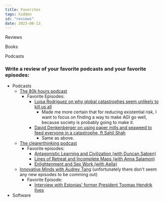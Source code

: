 ```yaml
---
title: Favorites
tags: hidden
id: "reviews"
date: 2023-08-13
---
```


Reviews 

Books

Podcasts

### Write a review of your favorite podcasts and your favorite episodes:


-   Podcasts
    -   [The 80k hours podcast](https://80000hours.org/podcast/)
        -   Favorite Episodes:
            -   [Luisa Rodriguez on why global catastrophes seem
                unlikely to kill us
                all](https://80000hours.org/podcast/episodes/luisa-rodriguez-why-global-catastrophes-seem-unlikely-to-kill-us-all/)
                -   Made me more certain that for reducing existential
                    risk, I want to focus on finding a way to make AGI
                    go well, because society is probably going to make
                    it.
            -   [David Denkenberger on using paper mills and seaweed to
                feed everyone in a catastrophe, ft Sahil
                Shah](https://80000hours.org/podcast/episodes/david-denkenberger-sahil-shah-using-paper-mills-and-seaweed-in-catastrophes/)
                -   Same as above.
    -   [The clearerthinking
        podcast](https://podcast.clearerthinking.org/)
        -   Favorite episodes:
            -   [Antagonistic Learning and Civilization (with Duncan
                Sabien)](https://podcast.clearerthinking.org/episode/021/duncan-sabien-antagonistic-learning-and-civilization/)
            -   [Lines of Retreat and Incomplete Maps (with Anna
                Salamon)](https://podcast.clearerthinking.org/episode/005/anna-salamon-lines-of-retreat-and-incomplete-maps/)
            -   [Enlightenment and Sex Work (with
                Aella)](https://podcast.clearerthinking.org/episode/017/aella-enlightenment-and-sex-work/)
    -   [Innovative Minds with Audrey
        Tang](https://www.youtube.com/playlist?list=PLuWDtoKIa7WJGiw4SNeNDPlQa-FbwIgds)
        (unfortunately there don't seem any new episodes to be comming
        out)
        -   Favorite Episode:
            -   [Interview with Estonias' former President Toomas
                Hendrik
                Ilves](https://www.youtube.com/watch?v=bWw_NDlk2uw&list=PLuWDtoKIa7WJGiw4SNeNDPlQa-FbwIgds&index=6&pp=iAQB)
-   Software
